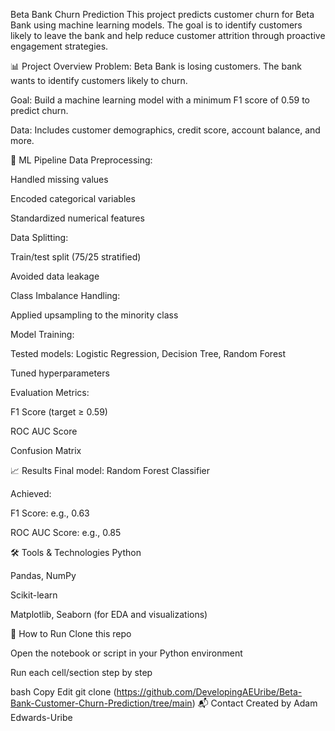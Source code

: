 Beta Bank Churn Prediction
This project predicts customer churn for Beta Bank using machine learning models. The goal is to identify customers likely to leave the bank and help reduce customer attrition through proactive engagement strategies.

📊 Project Overview
Problem: Beta Bank is losing customers. The bank wants to identify customers likely to churn.

Goal: Build a machine learning model with a minimum F1 score of 0.59 to predict churn.

Data: Includes customer demographics, credit score, account balance, and more.

🧠 ML Pipeline
Data Preprocessing:

Handled missing values

Encoded categorical variables

Standardized numerical features

Data Splitting:

Train/test split (75/25 stratified)

Avoided data leakage

Class Imbalance Handling:

Applied upsampling to the minority class

Model Training:

Tested models: Logistic Regression, Decision Tree, Random Forest

Tuned hyperparameters

Evaluation Metrics:

F1 Score (target ≥ 0.59)

ROC AUC Score

Confusion Matrix

📈 Results
Final model: Random Forest Classifier

Achieved:

F1 Score: e.g., 0.63

ROC AUC Score: e.g., 0.85

🛠️ Tools & Technologies
Python

Pandas, NumPy

Scikit-learn

Matplotlib, Seaborn (for EDA and visualizations)

🚀 How to Run
Clone this repo

Open the notebook or script in your Python environment

Run each cell/section step by step

bash
Copy
Edit
git clone (https://github.com/DevelopingAEUribe/Beta-Bank-Customer-Churn-Prediction/tree/main)
📬 Contact
Created by Adam Edwards-Uribe
